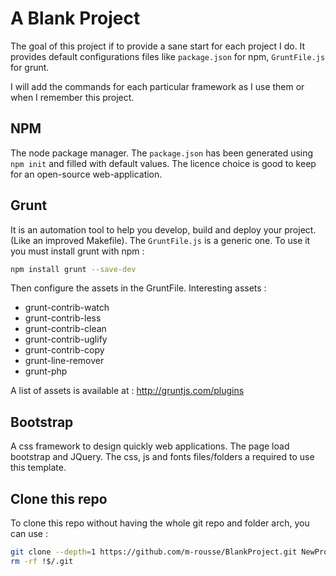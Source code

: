 # A Blank Project

The goal of this project if to provide a sane start for each project I do.
It provides default configurations files like `package.json` for npm, `GruntFile.js` for grunt.

I will add the commands for each particular framework as I use them or when I remember this project.

## NPM

The node package manager. The `package.json` has been generated using `npm init` and filled with default values.
The licence choice is good to keep for an open-source web-application.

## Grunt

It is an automation tool to help you develop, build and deploy your project. (Like an improved Makefile).
The `GruntFile.js` is a generic one.
To use it you must install grunt with npm :
```bash
npm install grunt --save-dev
```
Then configure the assets in the GruntFile.
Interesting assets :
- grunt-contrib-watch
- grunt-contrib-less
- grunt-contrib-clean
- grunt-contrib-uglify
- grunt-contrib-copy
- grunt-line-remover
- grunt-php

A list of assets is available at : http://gruntjs.com/plugins

## Bootstrap

A css framework to design quickly web applications. The page load bootstrap and JQuery.
The css, js and fonts files/folders a required to use this template.

## Clone this repo

To clone this repo without having the whole git repo and folder arch, you can use :
```bash
git clone --depth=1 https://github.com/m-rousse/BlankProject.git NewProject
rm -rf !$/.git
```

